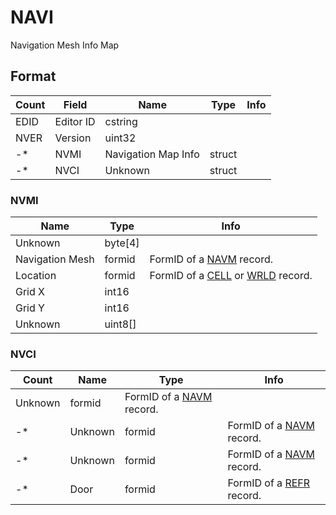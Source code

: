 NAVI
====

Navigation Mesh Info Map

## Format

Count | Field | Name | Type | Info
------|-------|------|------|-----
 | EDID | Editor ID | cstring |
 | NVER | Version | uint32 |
-* | NVMI | Navigation Map Info | struct |
-* | NVCI | Unknown | struct |

### NVMI

Name | Type | Info
-----|------|-----
Unknown | byte[4] |
Navigation Mesh | formid | FormID of a [NAVM](NAVM.md) record.
Location | formid | FormID of a [CELL](CELL.md) or [WRLD](WRLD.md) record.
Grid X | int16 |
Grid Y | int16 |
Unknown | uint8[] |

### NVCI

Count | Name | Type | Info
------|------|------|-----
 | Unknown | formid | FormID of a [NAVM](NAVM.md) record.
-* | Unknown | formid | FormID of a [NAVM](NAVM.md) record.
-* | Unknown | formid | FormID of a [NAVM](NAVM.md) record.
-* | Door | formid | FormID of a [REFR](REFR.md) record.
